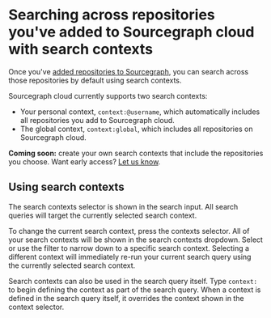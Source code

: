 # Searching across repositories you've added to Sourcegraph cloud with search contexts

Once you've [added repositories to Sourcegraph](./adding_repositories_to_cloud.md), you can search across those repositories by default using search contexts.

Sourcegraph cloud currently supports two search contexts: 

- Your personal context, `context:@username`, which automatically includes all repositories you add to Sourcegraph cloud.
- The global context, `context:global`, which includes all repositories on Sourcegraph cloud.

**Coming soon:** create your own search contexts that include the repositories you choose. Want early access? [Let us know](mailto:feedback@sourcegraph.com).

## Using search contexts

The search contexts selector is shown in the search input. All search queries will target the currently selected search context. 

To change the current search context, press the contexts selector. All of your search contexts will be shown in the search contexts dropdown. Select or use the filter to narrow down to a specific search context. Selecting a different context will immediately re-run your current search query using the currently selected search context.

Search contexts can also be used in the search query itself. Type `context:` to begin defining the context as part of the search query. When a context is defined in the search query itself, it overrides the context shown in the context selector.
